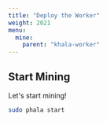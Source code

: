 ```yaml
---
title: "Deploy the Worker"
weight: 2021
menu:
  mine:
    parent: "khala-worker"
---
```


## Start Mining

Let's start mining!

```bash
sudo phala start
```

